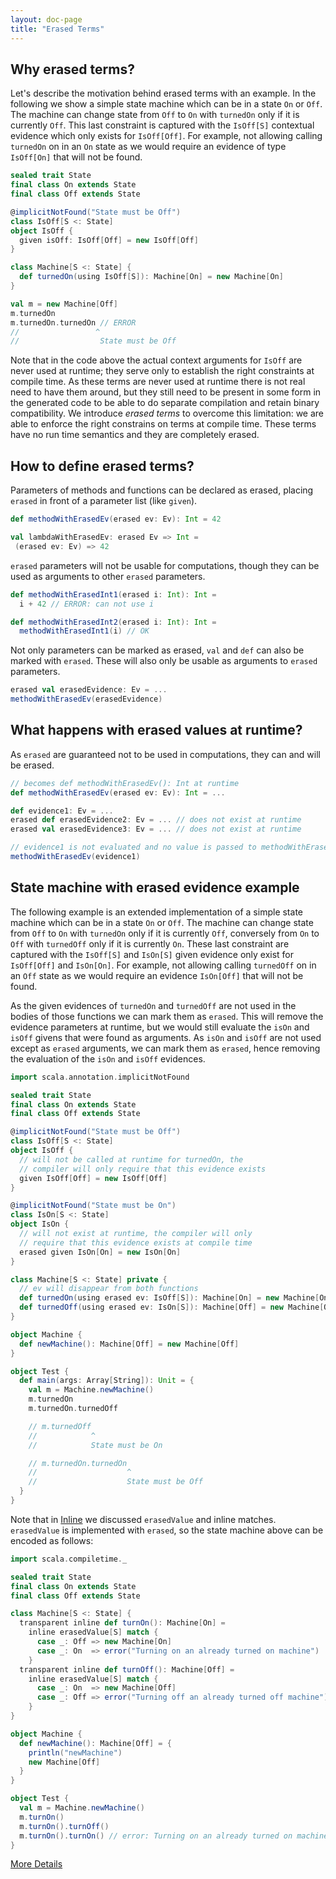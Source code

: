 ```yaml
---
layout: doc-page
title: "Erased Terms"
---
```


## Why erased terms?

Let's describe the motivation behind erased terms with an example. In the
following we show a simple state machine which can be in a state `On` or `Off`.
The machine can change state from `Off` to `On` with `turnedOn` only if it is
currently `Off`. This last constraint is captured with the `IsOff[S]` contextual
evidence which only exists for `IsOff[Off]`. For example, not allowing calling
`turnedOn` on in an `On` state as we would require an evidence of type
`IsOff[On]` that will not be found.

```scala
sealed trait State
final class On extends State
final class Off extends State

@implicitNotFound("State must be Off")
class IsOff[S <: State]
object IsOff {
  given isOff: IsOff[Off] = new IsOff[Off]
}

class Machine[S <: State] {
  def turnedOn(using IsOff[S]): Machine[On] = new Machine[On]
}

val m = new Machine[Off]
m.turnedOn
m.turnedOn.turnedOn // ERROR
//                 ^
//                  State must be Off
```

Note that in the code above the actual context arguments for `IsOff` are never
used at runtime; they serve only to establish the right constraints at compile
time. As these terms are never used at runtime there is not real need to have
them around, but they still need to be present in some form in the generated
code to be able to do separate compilation and retain binary compatibility. We
introduce _erased terms_ to overcome this limitation: we are able to enforce the
right constrains on terms at compile time. These terms have no run time
semantics and they are completely erased.

## How to define erased terms?

Parameters of methods and functions can be declared as erased, placing `erased`
in front of a parameter list (like `given`).

```scala
def methodWithErasedEv(erased ev: Ev): Int = 42

val lambdaWithErasedEv: erased Ev => Int =
 (erased ev: Ev) => 42
```

`erased` parameters will not be usable for computations, though they can be used
as arguments to other `erased` parameters.

```scala
def methodWithErasedInt1(erased i: Int): Int =
  i + 42 // ERROR: can not use i

def methodWithErasedInt2(erased i: Int): Int =
  methodWithErasedInt1(i) // OK
```

Not only parameters can be marked as erased, `val` and `def` can also be marked
with `erased`. These will also only be usable as arguments to `erased`
parameters.

```scala
erased val erasedEvidence: Ev = ...
methodWithErasedEv(erasedEvidence)
```

## What happens with erased values at runtime?

As `erased` are guaranteed not to be used in computations, they can and will be
erased.

```scala
// becomes def methodWithErasedEv(): Int at runtime
def methodWithErasedEv(erased ev: Ev): Int = ...

def evidence1: Ev = ...
erased def erasedEvidence2: Ev = ... // does not exist at runtime
erased val erasedEvidence3: Ev = ... // does not exist at runtime

// evidence1 is not evaluated and no value is passed to methodWithErasedEv
methodWithErasedEv(evidence1)
```

## State machine with erased evidence example

The following example is an extended implementation of a simple state machine
which can be in a state `On` or `Off`. The machine can change state from `Off`
to `On` with `turnedOn` only if it is currently `Off`, conversely from `On` to
`Off` with `turnedOff` only if it is currently `On`. These last constraint are
captured with the `IsOff[S]` and `IsOn[S]` given evidence only exist for
`IsOff[Off]` and `IsOn[On]`. For example, not allowing calling `turnedOff` on in
an `Off` state as we would require an evidence `IsOn[Off]` that will not be
found.

As the given evidences of `turnedOn` and `turnedOff` are not used in the
bodies of those functions we can mark them as `erased`. This will remove the
evidence parameters at runtime, but we would still evaluate the `isOn` and
`isOff` givens that were found as arguments. As `isOn` and `isOff` are not
used except as `erased` arguments, we can mark them as `erased`, hence removing
the evaluation of the `isOn` and `isOff` evidences.

```scala
import scala.annotation.implicitNotFound

sealed trait State
final class On extends State
final class Off extends State

@implicitNotFound("State must be Off")
class IsOff[S <: State]
object IsOff {
  // will not be called at runtime for turnedOn, the
  // compiler will only require that this evidence exists
  given IsOff[Off] = new IsOff[Off]
}

@implicitNotFound("State must be On")
class IsOn[S <: State]
object IsOn {
  // will not exist at runtime, the compiler will only
  // require that this evidence exists at compile time
  erased given IsOn[On] = new IsOn[On]
}

class Machine[S <: State] private {
  // ev will disappear from both functions
  def turnedOn(using erased ev: IsOff[S]): Machine[On] = new Machine[On]
  def turnedOff(using erased ev: IsOn[S]): Machine[Off] = new Machine[Off]
}

object Machine {
  def newMachine(): Machine[Off] = new Machine[Off]
}

object Test {
  def main(args: Array[String]): Unit = {
    val m = Machine.newMachine()
    m.turnedOn
    m.turnedOn.turnedOff

    // m.turnedOff
    //            ^
    //            State must be On

    // m.turnedOn.turnedOn
    //                    ^
    //                    State must be Off
  }
}
```

Note that in [Inline](./inline.md) we discussed `erasedValue` and inline
matches. `erasedValue` is implemented with `erased`, so the state machine above
can be encoded as follows:

```scala
import scala.compiletime._

sealed trait State
final class On extends State
final class Off extends State

class Machine[S <: State] {
  transparent inline def turnOn(): Machine[On] =
    inline erasedValue[S] match {
      case _: Off => new Machine[On]
      case _: On  => error("Turning on an already turned on machine")
    }
  transparent inline def turnOff(): Machine[Off] =
    inline erasedValue[S] match {
      case _: On  => new Machine[Off]
      case _: Off => error("Turning off an already turned off machine")
    }
}

object Machine {
  def newMachine(): Machine[Off] = {
    println("newMachine")
    new Machine[Off]
  }
}

object Test {
  val m = Machine.newMachine()
  m.turnOn()
  m.turnOn().turnOff()
  m.turnOn().turnOn() // error: Turning on an already turned on machine
}
```

[More Details](./erased-terms-spec.md)
